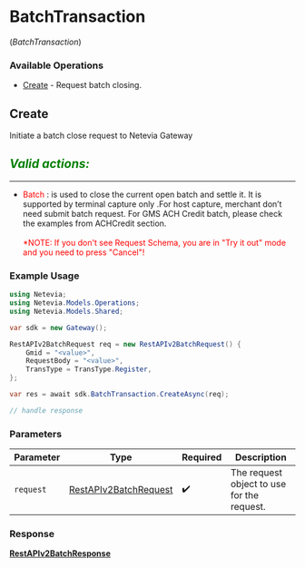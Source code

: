 # BatchTransaction
(*BatchTransaction*)

### Available Operations

* [Create](#create) - Request batch closing.

## Create

Initiate a batch close request to Netevia Gateway

***<span style="color:green">Valid actions:</span>***
---
___
- <span style="color:red">Batch</span> : is used to close the current open batch and settle it. It is supported by terminal capture only .For host capture, merchant don’t need submit batch request. For GMS ACH Credit batch, please check the examples from ACHCredit section.
<br><br><span style="color:red">*NOTE: If you don't see Request Schema, you are in "Try it out" mode and you need to press "Cancel"!</span>


### Example Usage

```csharp
using Netevia;
using Netevia.Models.Operations;
using Netevia.Models.Shared;

var sdk = new Gateway();

RestAPIv2BatchRequest req = new RestAPIv2BatchRequest() {
    Gmid = "<value>",
    RequestBody = "<value>",
    TransType = TransType.Register,
};

var res = await sdk.BatchTransaction.CreateAsync(req);

// handle response
```

### Parameters

| Parameter                                                                 | Type                                                                      | Required                                                                  | Description                                                               |
| ------------------------------------------------------------------------- | ------------------------------------------------------------------------- | ------------------------------------------------------------------------- | ------------------------------------------------------------------------- |
| `request`                                                                 | [RestAPIv2BatchRequest](../../Models/Operations/RestAPIv2BatchRequest.md) | :heavy_check_mark:                                                        | The request object to use for the request.                                |


### Response

**[RestAPIv2BatchResponse](../../Models/Operations/RestAPIv2BatchResponse.md)**

